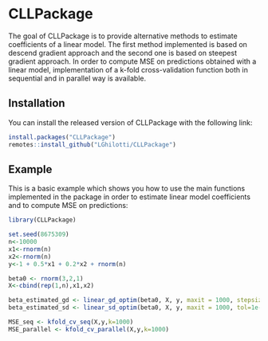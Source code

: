 # CLLPackage

<!-- badges: start -->
<!-- badges: end -->
The goal of CLLPackage is to provide alternative methods to estimate coefficients of a linear model. The first method implemented is based on descend gradient approach and the second one is based on steepest gradient approach. In order to compute MSE on predictions obtained with a linear model, implementation of a k-fold cross-validation function both in sequential and in parallel way is available. 

## Installation

You can install the released version of CLLPackage with the following link:

``` r
install.packages("CLLPackage")
remotes::install_github("LGhilotti/CLLPackage")
```

## Example

This is a basic example which shows you how to use the main functions implemented in the package in order to estimate linear model coefficients and to compute MSE on predictions:

``` r
library(CLLPackage)

set.seed(8675309)
n<-10000
x1<-rnorm(n)
x2<-rnorm(n)
y<-1 + 0.5*x1 + 0.2*x2 + rnorm(n)

beta0 <- rnorm(3,2,1)
X<-cbind(rep(1,n),x1,x2)

beta_estimated_gd <- linear_gd_optim(beta0, X, y, maxit = 1000, stepsize = 1e-5, tol=1e-5)
beta_estimated_sd <- linear_sd_optim(beta0, X, y, maxit = 1000, tol=1e-4)

MSE_seq <- kfold_cv_seq(X,y,k=1000)
MSE_parallel <- kfold_cv_parallel(X,y,k=1000)

```


